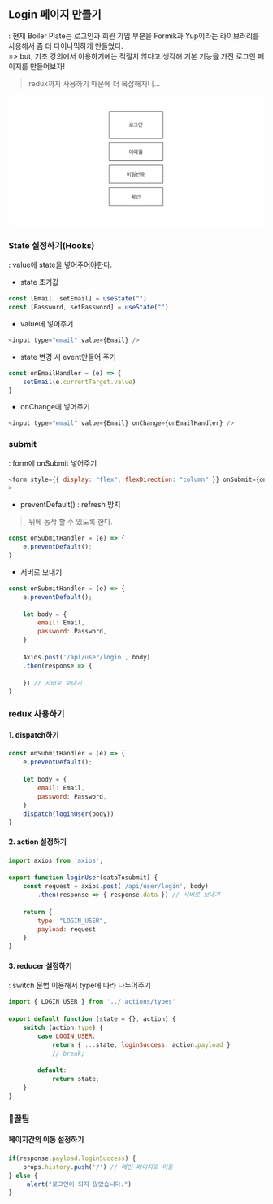 ## Login 페이지 만들기
: 현재 Boiler Plate는 로그인과 회원 가입 부분을 Formik과 Yup이라는 라이브러리를 사용해서 좀 더 다이나믹하게 만들었다.\
=> but, 기초 강의에서 이용하기에는 적절치 않다고 생각해 기본 기능을 가진 로그인 페이지를 만들어보자!
> redux까지 사용하기 때문에 더 복잡해지니...

<img src='/img/login.PNG'>

### State 설정하기(Hooks)
: value에 state을 넣어주어야한다.
- state 초기값
``` js
const [Email, setEmail] = useState("")
const [Password, setPassword] = useState("")
```
- value에 넣어주기
``` js
<input type="email" value={Email} />
```
- state 변경 시 event만들어 주기
``` js
const onEmailHandler = (e) => {
    setEmail(e.currentTarget.value)
}
```
- onChange에 넣어주기
``` js
<input type="email" value={Email} onChange={onEmailHandler} />
```

### submit
: form에 onSubmit 넣어주기
``` js
<form style={{ display: "flex", flexDirection: "column" }} onSubmit={onSubmitHandler}
>
```
- preventDefault()
: refresh 방지
> 뒤에 동작 할 수 있도록 한다.
``` js
const onSubmitHandler = (e) => {
    e.preventDefault();
}
```
- 서버로 보내기
``` js
const onSubmitHandler = (e) => {
    e.preventDefault();
        
    let body = {
        email: Email,
        password: Password,
    }

    Axios.post('/api/user/login', body)
    .then(response => {

    }) // 서버로 보내기
}
```

### redux 사용하기
#### 1. dispatch하기
``` js
const onSubmitHandler = (e) => {
    e.preventDefault();
    
    let body = {
        email: Email,
        password: Password,
    }
    dispatch(loginUser(body))
}
```
#### 2. action 설정하기
``` js
import axios from 'axios';

export function loginUser(dataTosubmit) {
    const request = axios.post('/api/user/login', body)
        .then(response => { response.data }) // 서버로 보내기

    return {
        type: "LOGIN_USER",
        payload: request
    }
}
```
#### 3. reducer 설정하기
: switch 문법 이용해서 type에 따라 나누어주기
``` js
import { LOGIN_USER } from '../_actions/types'

export default function (state = {}, action) {
    switch (action.type) {
        case LOGIN_USER:
            return { ...state, loginSuccess: action.payload }
            // break;
    
        default:
            return state;
    }
}
```

### 🍯꿀팁
#### 페이지간의 이동 설정하기
``` js
if(response.payload.loginSuccess) {
    props.history.push('/') // 메인 페이지로 이동
} else {
     alert("로그인이 되지 않았습니다.")
}
```            

